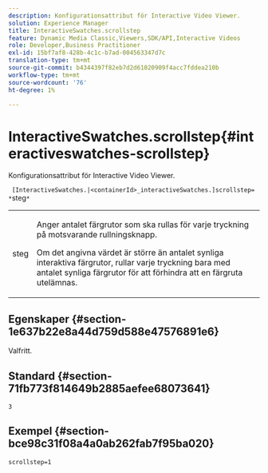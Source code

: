 ```yaml
---
description: Konfigurationsattribut för Interactive Video Viewer.
solution: Experience Manager
title: InteractiveSwatches.scrollstep
feature: Dynamic Media Classic,Viewers,SDK/API,Interactive Videos
role: Developer,Business Practitioner
exl-id: 15bf7af8-428b-4c1c-b7ad-004563347d7c
translation-type: tm+mt
source-git-commit: b4344397f82eb7d2d61020909f4acc7fddea210b
workflow-type: tm+mt
source-wordcount: '76'
ht-degree: 1%

---
```


# InteractiveSwatches.scrollstep{#interactiveswatches-scrollstep}

Konfigurationsattribut för Interactive Video Viewer.

` [InteractiveSwatches.|<containerId>_interactiveSwatches.]scrollstep= *`steg`*`

<table id="table_441553CD34C94A58A9D7CBF772DEDDB6"> 
 <tbody> 
  <tr> 
   <td colname="col1"> <p> <span class="codeph"><span class="varname"> steg</span></span> </p> </td> 
   <td colname="col2"> <p>Anger antalet färgrutor som ska rullas för varje tryckning på motsvarande rullningsknapp. </p> <p>Om det angivna värdet är större än antalet synliga interaktiva färgrutor, rullar varje tryckning bara med antalet synliga färgrutor för att förhindra att en färgruta utelämnas. </p> </td> 
  </tr> 
 </tbody> 
</table>

## Egenskaper {#section-1e637b22e8a44d759d588e47576891e6}

Valfritt.

## Standard {#section-71fb773f814649b2885aefee68073641}

`3`

## Exempel {#section-bce98c31f08a4a0ab262fab7f95ba020}

```
scrollstep=1
```
